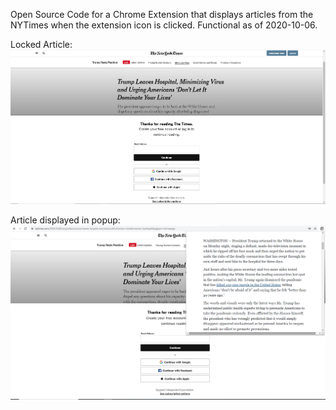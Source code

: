 Open Source Code for a Chrome Extension that displays articles from the NYTimes when the extension icon is clicked. Functional as of 2020-10-06.

Locked Article:
![Alt text](https://github.com/gregtuc/NYTimesViewer/blob/master/NYTimes-pic1.PNG?raw=true "Title")

Article displayed in popup:
![Alt text](https://github.com/gregtuc/NYTimesViewer/blob/master/NyTimes-pic2.PNG?raw=true "Title")
